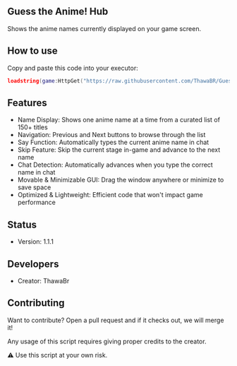 ## Guess the Anime! Hub

Shows the anime names currently displayed on your game screen.

## How to use

Copy and paste this code into your executor:

```lua
loadstring(game:HttpGet("https://raw.githubusercontent.com/ThawaBR/Guess-the-anime-Hub/refs/heads/main/source"))()
```
## Features

- Name Display: Shows one anime name at a time from a curated list of 150+ titles
- Navigation: Previous and Next buttons to browse through the list
- Say Function: Automatically types the current anime name in chat
- Skip Feature: Skip the current stage in-game and advance to the next name
- Chat Detection: Automatically advances when you type the correct name in chat
- Movable & Minimizable GUI: Drag the window anywhere or minimize to save space
- Optimized & Lightweight: Efficient code that won't impact game performance

## Status

- Version: 1.1.1

## Developers

- Creator: ThawaBr

## Contributing

Want to contribute? Open a pull request and if it checks out, we will merge it!

Any usage of this script requires giving proper credits to the creator.

⚠️ Use this script at your own risk.
